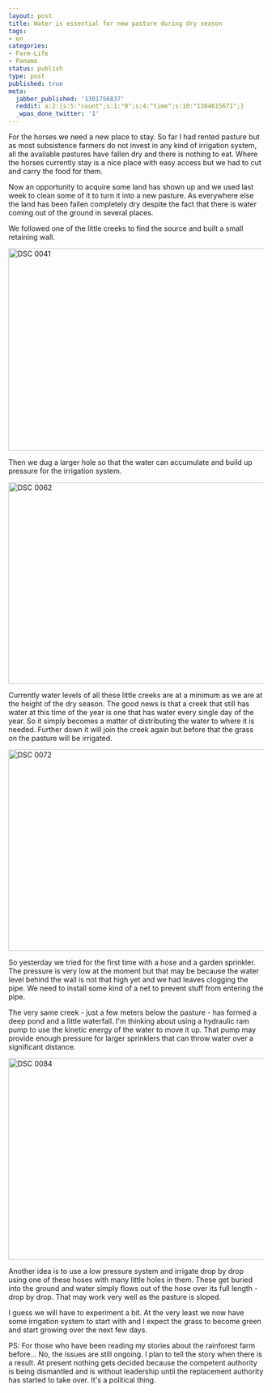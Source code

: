 ```yaml
---
layout: post
title: Water is essential for new pasture during dry season
tags:
- en
categories:
- Farm-Life
- Panama
status: publish
type: post
published: true
meta:
  jabber_published: '1301756837'
  reddit: a:2:{s:5:"count";s:1:"0";s:4:"time";s:10:"1304615671";}
  _wpas_done_twitter: '1'
---
```

For the horses we need a new place to stay. So far I had rented pasture but as most subsistence farmers do not invest in any kind of irrigation system, all the available pastures have fallen dry and there is nothing to eat. Where the horses currently stay is a nice place with easy access but we had to cut and carry the food for them.

Now an opportunity to acquire some land has shown up and we used last week to clean some of it to turn it into a new pasture. As everywhere else the land has been fallen completely dry despite the fact that there is water coming out of the ground in several places.

We followed one of the little creeks to find the source and built a small retaining wall.

<img style="display:block;margin-left:auto;margin-right:auto;" src="http://stephanschwab.files.wordpress.com/2011/04/dsc_0041.jpg" alt="DSC 0041" title="DSC_0041.jpg" border="0" width="600" height="400" />

Then we dug a larger hole so that the water can accumulate and build up pressure for the irrigation system.

<img style="display:block;margin-left:auto;margin-right:auto;" src="http://stephanschwab.files.wordpress.com/2011/04/dsc_0062.jpg" alt="DSC 0062" title="DSC_0062.jpg" border="0" width="600" height="398" />

Currently water levels of all these little creeks are at a minimum as we are at the height of the dry season. The good news is that a creek that still has water at this time of the year is one that has water every single day of the year. So it simply becomes a matter of distributing the water to where it is needed. Further down it will join the creek again but before that the grass on the pasture will be irrigated.

<img style="display:block;margin-left:auto;margin-right:auto;" src="http://stephanschwab.files.wordpress.com/2011/04/dsc_0072.jpg" alt="DSC 0072" title="DSC_0072.jpg" border="0" width="600" height="398" />

So yesterday we tried for the first time with a hose and a garden sprinkler. The pressure is very low at the moment but that may be because the water level behind the wall is not that high yet and we had leaves clogging the pipe. We need to install some kind of a net to prevent stuff from entering the pipe.

The very same creek - just a few meters below the pasture - has formed a deep pond and a little waterfall. I'm thinking about using a hydraulic ram pump to use the kinetic energy of the water to move it up. That pump may provide enough pressure for larger sprinklers that can throw water over a significant distance.

<img style="display:block;margin-left:auto;margin-right:auto;" src="http://stephanschwab.files.wordpress.com/2011/04/dsc_0084.jpg" alt="DSC 0084" title="DSC_0084.jpg" border="0" width="600" height="398" />

Another idea is to use a low pressure system and irrigate drop by drop using one of these hoses with many little holes in them. These get buried into the ground and water simply flows out of the hose over its full length - drop by drop. That may work very well as the pasture is sloped.

I guess we will have to experiment a bit. At the very least we now have some irrigation system to start with and I expect the grass to become green and start growing over the next few days.

PS: For those who have been reading my stories about the rainforest farm before... No, the issues are still ongoing. I plan to tell the story when there is a result. At present nothing gets decided because the competent authority is being dismantled and is without leadership until the replacement authority has started to take over. It's a political thing.
